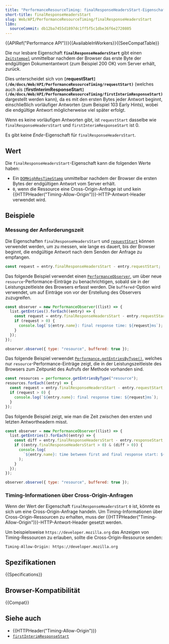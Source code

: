 ```yaml
---
title: "PerformanceResourceTiming: finalResponseHeadersStart-Eigenschaft"
short-title: finalResponseHeadersStart
slug: Web/API/PerformanceResourceTiming/finalResponseHeadersStart
l10n:
  sourceCommit: db12ba7455d1897dc1ff5f5c1dbe36f6e2720805
---
```


{{APIRef("Performance API")}}{{AvailableInWorkers}}{{SeeCompatTable}}

Die nur lesbare Eigenschaft **`finalResponseHeadersStart`** gibt einen [`Zeitstempel`](/de/docs/Web/API/DOMHighResTimeStamp) unmittelbar nachdem der Browser das erste Byte der endgültigen Dokumentantwort (zum Beispiel 200 OK) vom Server erhält, zurück.

Dies unterscheidet sich von **`[`requestStart`](/de/docs/Web/API/PerformanceResourceTiming/requestStart)`** (welches auch als **`[`firstInterimResponseStart`](/de/docs/Web/API/PerformanceResourceTiming/firstInterimResponseStart)`** dargestellt werden kann), da es mit den ersten Bytes jeder Antwort beginnt, einschließlich vorläufiger Antworten (zum Beispiel 103 Early Hints), wobei die endgültige Antwort möglicherweise viel später erfolgt.

Wenn es keine vorläufigen Antworten gibt, ist `requestStart` dasselbe wie `finalResponseHeadersStart` und `firstInterimResponseStart` ist 0.

Es gibt keine _Ende_-Eigenschaft für `finalResponseHeadersStart`.

## Wert

Die `finalResponseHeadersStart`-Eigenschaft kann die folgenden Werte haben:

- Ein [`DOMHighResTimeStamp`](/de/docs/Web/API/DOMHighResTimeStamp) unmittelbar nachdem der Browser die ersten Bytes der endgültigen Antwort vom Server erhält.
- `0`, wenn die Ressource eine Cross-Origin-Anfrage ist und kein {{HTTPHeader("Timing-Allow-Origin")}}-HTTP-Antwort-Header verwendet wird.

## Beispiele

### Messung der Anforderungszeit

Die Eigenschaften `finalResponseHeadersStart` und [`requestStart`](/de/docs/Web/API/PerformanceResourceTiming/requestStart) können verwendet werden, um zu messen, wie lange es dauert, bis der Browser beginnt, die endgültige Antwort nach dem Senden der Anfrage zu empfangen.

```js
const request = entry.finalResponseHeadersStart - entry.requestStart;
```

Das folgende Beispiel verwendet einen [`PerformanceObserver`](/de/docs/Web/API/PerformanceObserver), um über neue `resource`-Performance-Einträge zu benachrichtigen, sobald sie in der Leistungszeitleiste des Browsers erfasst werden. Die `buffered`-Option wird verwendet, um auf Einträge von vor der Erstellung des Observers zuzugreifen.

```js
const observer = new PerformanceObserver((list) => {
  list.getEntries().forEach((entry) => {
    const request = entry.finalResponseHeadersStart - entry.requestStart;
    if (request > 0) {
      console.log(`${entry.name}: final response time: ${request}ms`);
    }
  });
});

observer.observe({ type: "resource", buffered: true });
```

Das folgende Beispiel verwendet [`Performance.getEntriesByType()`](/de/docs/Web/API/Performance/getEntriesByType), welches nur `resource`-Performance-Einträge zeigt, die in der Leistungszeitleiste des Browsers zum Zeitpunkt des Aufrufs der Methode vorhanden sind.

```js
const resources = performance.getEntriesByType("resource");
resources.forEach((entry) => {
  const request = entry.finalResponseHeadersStart - entry.requestStart;
  if (request > 0) {
    console.log(`${entry.name}: final response time: ${request}ms`);
  }
});
```

Das folgende Beispiel zeigt, wie man die Zeit zwischen den ersten und letzten Antwortheadern misst.

```js
const observer = new PerformanceObserver((list) => {
  list.getEntries().forEach((entry) => {
    const diff = entry.finalResponseHeadersStart - entry.responseStart;
    if ((entry.finalResponseHeadersStart > 0) & (diff > 0)) {
      console.log(
        `${entry.name}: time between first and final response start: ${diff}ms`,
      );
    }
  });
});

observer.observe({ type: "resource", buffered: true });
```

### Timing-Informationen über Cross-Origin-Anfragen

Wenn der Wert der Eigenschaft `finalResponseHeadersStart` `0` ist, könnte es sich um eine Cross-Origin-Anfrage handeln. Um Timing-Informationen über Cross-Origin-Ressourcen zu erhalten, muss der {{HTTPHeader("Timing-Allow-Origin")}}-HTTP-Antwort-Header gesetzt werden.

Um beispielsweise `https://developer.mozilla.org` das Anzeigen von Timing-Ressourcen zu erlauben, sollte die Cross-Origin-Ressource senden:

```http
Timing-Allow-Origin: https://developer.mozilla.org
```

## Spezifikationen

{{Specifications}}

## Browser-Kompatibilität

{{Compat}}

## Siehe auch

- {{HTTPHeader("Timing-Allow-Origin")}}
- [`firstInterimResponseStart`](/de/docs/Web/API/PerformanceResourceTiming/firstInterimResponseStart)

